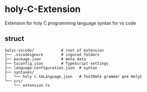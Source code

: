 # holy-C-Extension
Extension for holy C programming language syntax for vs code

## struct
```text
holyc-vscode/            # root of extension
├── .vscodeignore        # ingored folders
├── package.json         # meta data 
├── tsconfig.json        # TypeScript settings
├── language-configuration.json  # syntax 
├── syntaxes/
│   └── holy c.tmLanguage.json   # TextMate grammar для HolyC
└── src/
    └── extension.ts    
```
